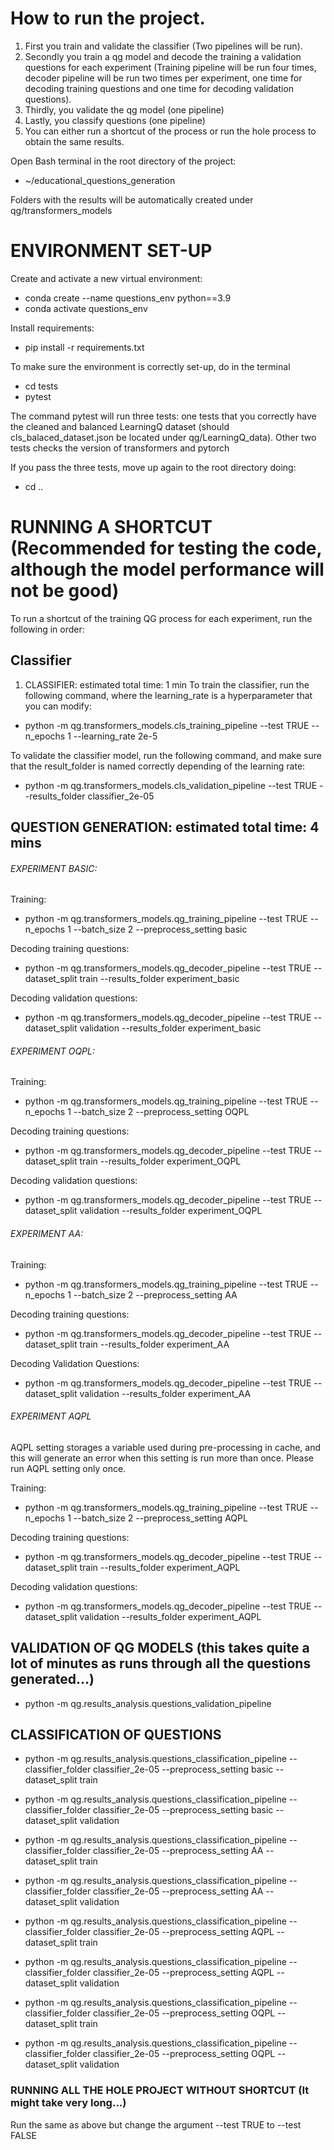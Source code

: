 # How to run the project.

1. First you train and validate the classifier (Two pipelines will be run).
2. Secondly you train a qg model and decode the training a validation questions for each experiment (Training pipeline will be run four times, decoder pipeline will be run two times per experiment, one time for decoding training questions and one time for decoding validation questions).
3. Thirdly, you validate the qg model (one pipeline)
4. Lastly, you classify questions (one pipeline)
5. You can either run a shortcut of the process or run the hole process to obtain the same results.

Open Bash terminal in the root directory of the project:
- ~/educational_questions_generation

Folders with the results will be automatically created under qg/transformers_models

# ENVIRONMENT SET-UP
Create and activate a new virtual environment:

- conda create --name questions_env python==3.9
- conda activate questions_env

Install requirements:

- pip install -r requirements.txt

To make sure the environment is correctly set-up, do in the terminal

- cd tests
- pytest

The command pytest will run three tests: one tests that you correctly have the cleaned and balanced LearningQ dataset (should cls_balaced_dataset.json be located under qg/LearningQ_data). Other two tests checks the version of transformers and pytorch

If you pass the three tests, move up again to the root directory doing:

- cd ..

# RUNNING A SHORTCUT (Recommended for testing the code, although the model performance will not be good)
To run a shortcut of the training QG process for each experiment, run the following in order:

## Classifier
1.	CLASSIFIER: estimated total time: 1 min
To train the classifier, run the following command, where the learning_rate is a hyperparameter that you can modify:

- python -m qg.transformers_models.cls_training_pipeline --test TRUE --n_epochs 1 --learning_rate 2e-5

To validate the classifier model, run the following command, and make sure that the result_folder is named correctly depending of the learning rate:

- python -m qg.transformers_models.cls_validation_pipeline --test TRUE --results_folder classifier_2e-05


##	QUESTION GENERATION: estimated total time: 4 mins

###### EXPERIMENT BASIC:
Training:

- python -m qg.transformers_models.qg_training_pipeline --test TRUE --n_epochs 1 --batch_size 2 --preprocess_setting basic

Decoding training questions:

- python -m qg.transformers_models.qg_decoder_pipeline --test TRUE --dataset_split train --results_folder experiment_basic

Decoding validation questions:

- python -m qg.transformers_models.qg_decoder_pipeline --test TRUE --dataset_split validation --results_folder experiment_basic

###### EXPERIMENT OQPL:
Training:

- python -m qg.transformers_models.qg_training_pipeline --test TRUE --n_epochs 1 --batch_size 2 --preprocess_setting OQPL

Decoding training questions:

- python -m qg.transformers_models.qg_decoder_pipeline --test TRUE --dataset_split train --results_folder experiment_OQPL

Decoding validation questions:

- python -m qg.transformers_models.qg_decoder_pipeline --test TRUE --dataset_split validation --results_folder experiment_OQPL

###### EXPERIMENT AA:
Training:

- python -m qg.transformers_models.qg_training_pipeline --test TRUE --n_epochs 1 --batch_size 2 --preprocess_setting AA

Decoding training questions:

- python -m qg.transformers_models.qg_decoder_pipeline --test TRUE --dataset_split train --results_folder experiment_AA

Decoding Validation Questions:

- python -m qg.transformers_models.qg_decoder_pipeline --test TRUE --dataset_split validation --results_folder experiment_AA

###### EXPERIMENT AQPL

AQPL setting storages a variable used during pre-processing in cache, and this will generate an error when this setting is run more than once. Please run AQPL setting only once.

Training:

- python -m qg.transformers_models.qg_training_pipeline --test TRUE --n_epochs 1 --batch_size 2 --preprocess_setting AQPL

Decoding training questions:

- python -m qg.transformers_models.qg_decoder_pipeline --test TRUE --dataset_split train --results_folder experiment_AQPL

Decoding validation questions:

- python -m qg.transformers_models.qg_decoder_pipeline --test TRUE --dataset_split validation --results_folder experiment_AQPL

##	VALIDATION OF QG MODELS (this takes quite a lot of minutes as runs through all the questions generated...)

- python -m qg.results_analysis.questions_validation_pipeline

##	CLASSIFICATION OF QUESTIONS

- python -m qg.results_analysis.questions_classification_pipeline --classifier_folder classifier_2e-05 --preprocess_setting basic --dataset_split train


- python -m qg.results_analysis.questions_classification_pipeline --classifier_folder classifier_2e-05 --preprocess_setting basic --dataset_split validation


- python -m qg.results_analysis.questions_classification_pipeline --classifier_folder classifier_2e-05 --preprocess_setting AA --dataset_split train


- python -m qg.results_analysis.questions_classification_pipeline --classifier_folder classifier_2e-05 --preprocess_setting AA --dataset_split validation


- python -m qg.results_analysis.questions_classification_pipeline --classifier_folder classifier_2e-05 --preprocess_setting AQPL --dataset_split train


- python -m qg.results_analysis.questions_classification_pipeline --classifier_folder classifier_2e-05 --preprocess_setting AQPL --dataset_split validation


- python -m qg.results_analysis.questions_classification_pipeline --classifier_folder classifier_2e-05 --preprocess_setting OQPL --dataset_split train


- python -m qg.results_analysis.questions_classification_pipeline --classifier_folder classifier_2e-05 --preprocess_setting OQPL --dataset_split validation

### RUNNING ALL THE HOLE PROJECT WITHOUT SHORTCUT (It might take very long...)

Run the same as above but change the argument --test TRUE to --test FALSE
